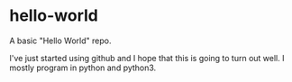 # hello-world
A basic "Hello World" repo.

I've just started using github and I hope that this is going to turn out well.
I mostly program in python and python3.
